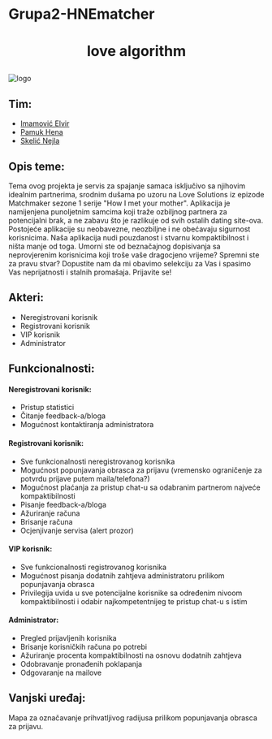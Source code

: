 # Grupa2-HNEmatcher
# <p align="center"> love algorithm
  </p>

![logo](https://i.imgur.com/t21jclF.png)

## Tim:
* [Imamović Elvir](https://github.com/eimamovic2)
* [Pamuk Hena](https://github.com/hpamuk)
* [Skelić Nejla](https://github.com/nskelic)

## Opis teme: 
Tema ovog projekta je servis za spajanje samaca isključivo sa
njihovim idealnim partnerima, srodnim dušama po uzoru na Love Solutions
iz epizode Matchmaker sezone 1 serije "How I met your mother".
Aplikacija je namijenjena punoljetnim samcima koji traže ozbiljnog partnera za
potencijalni brak, a ne zabavu što je razlikuje od svih ostalih dating site-ova. 
Postojeće aplikacije su neobavezne, neozbiljne i ne obećavaju sigurnost korisnicima.
Naša aplikacija nudi pouzdanost i stvarnu kompaktibilnost i ništa manje od 
toga. Umorni ste od beznačajnog dopisivanja sa neprovjerenim korisnicima koji
troše vaše dragocjeno vrijeme? Spremni ste za pravu stvar? Dopustite nam da 
mi obavimo selekciju za Vas i spasimo Vas neprijatnosti i stalnih promašaja.
Prijavite se!

## Akteri: 
* Neregistrovani korisnik
* Registrovani korisnik
* VIP korisnik
* Administrator

## Funkcionalnosti:
#### Neregistrovani korisnik:
* Pristup statistici
* Čitanje feedback-a/bloga
* Mogućnost kontaktiranja administratora

#### Registrovani korisnik:
* Sve funkcionalnosti neregistrovanog korisnika
* Mogućnost popunjavanja obrasca za prijavu (vremensko ograničenje za potvrdu prijave putem maila/telefona?)
* Mogućnost plaćanja za pristup chat-u sa odabranim partnerom najveće kompaktibilnosti
* Pisanje feedback-a/bloga
* Ažuriranje računa
* Brisanje računa
* Ocjenjivanje servisa (alert prozor)

#### VIP korisnik:
* Sve funkcionalnosti registrovanog korisnika
* Mogućnost pisanja dodatnih zahtjeva administratoru prilikom popunjavanja obrasca
* Privilegija uvida u sve potencijalne korisnike sa određenim nivoom kompaktibilnosti i odabir najkompetentnijeg te pristup chat-u s istim

#### Administrator:
* Pregled prijavljenih korisnika
* Brisanje korisničkih računa po potrebi
* Ažuriranje procenta kompaktibilnosti na osnovu dodatnih zahtjeva
* Odobravanje pronađenih poklapanja
* Odgovaranje na mailove

## Vanjski uređaj:
Mapa za označavanje prihvatljivog radijusa prilikom popunjavanja obrasca za prijavu.
